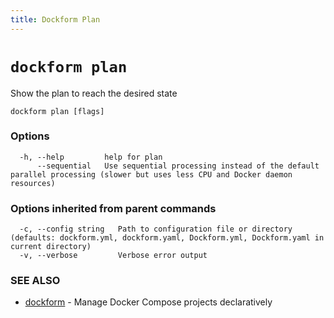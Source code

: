 ```yaml
---
title: Dockform Plan
---
```


# `dockform plan`

Show the plan to reach the desired state

```
dockform plan [flags]
```

### Options

```
  -h, --help         help for plan
      --sequential   Use sequential processing instead of the default parallel processing (slower but uses less CPU and Docker daemon resources)
```

### Options inherited from parent commands

```
  -c, --config string   Path to configuration file or directory (defaults: dockform.yml, dockform.yaml, Dockform.yml, Dockform.yaml in current directory)
  -v, --verbose         Verbose error output
```

### SEE ALSO

* [dockform](/cli/dockform)	 - Manage Docker Compose projects declaratively

